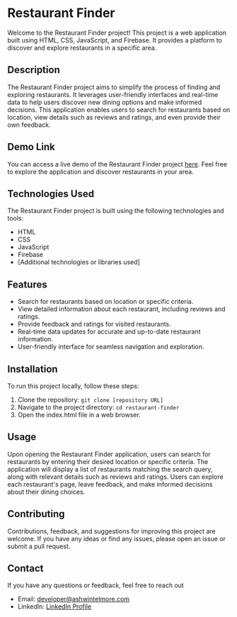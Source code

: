 


# Restaurant Finder

Welcome to the Restaurant Finder project! This project is a web application built using HTML, CSS, JavaScript, and Firebase. It provides a platform to discover and explore restaurants in a specific area.

## Description

The Restaurant Finder project aims to simplify the process of finding and exploring restaurants. It leverages user-friendly interfaces and real-time data to help users discover new dining options and make informed decisions. This application enables users to search for restaurants based on location, view details such as reviews and ratings, and even provide their own feedback.

## Demo Link

You can access a live demo of the Restaurant Finder project [here](https://restaurantfinder-asz.web.app/). Feel free to explore the application and discover restaurants in your area.

## Technologies Used

The Restaurant Finder project is built using the following technologies and tools:

- HTML
- CSS
- JavaScript
- Firebase
- [Additional technologies or libraries used]

## Features

- Search for restaurants based on location or specific criteria.
- View detailed information about each restaurant, including reviews and ratings.
- Provide feedback and ratings for visited restaurants.
- Real-time data updates for accurate and up-to-date restaurant information.
- User-friendly interface for seamless navigation and exploration.

## Installation

To run this project locally, follow these steps:

1. Clone the repository: `git clone [repository URL]`
2. Navigate to the project directory: `cd restaurant-finder`
3. Open the index.html file in a web browser.

## Usage

Upon opening the Restaurant Finder application, users can search for restaurants by entering their desired location or specific criteria. The application will display a list of restaurants matching the search query, along with relevant details such as reviews and ratings. Users can explore each restaurant's page, leave feedback, and make informed decisions about their dining choices.

## Contributing

Contributions, feedback, and suggestions for improving this project are welcome. If you have any ideas or find any issues, please open an issue or submit a pull request.

## Contact

If you have any questions or feedback, feel free to reach out
- Email: [developer@ashwintelmore.com](mailto:developer@ashwintelmore.com)
- LinkedIn: [LinkedIn Profile](https://www.linkedin.com/in/ashwintelmore/)
